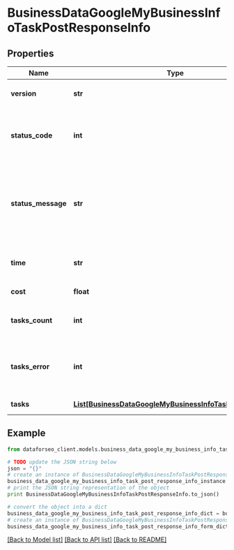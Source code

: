 # BusinessDataGoogleMyBusinessInfoTaskPostResponseInfo


## Properties

Name | Type | Description | Notes
------------ | ------------- | ------------- | -------------
**version** | **str** | the current version of the API | [optional] 
**status_code** | **int** | general status code you can find the full list of the response codes here | [optional] 
**status_message** | **str** | general informational message you can find the full list of general informational messages here | [optional] 
**time** | **str** | total execution time, seconds | [optional] 
**cost** | **float** | total tasks cost, USD | [optional] 
**tasks_count** | **int** | the number of tasks in the tasks array | [optional] 
**tasks_error** | **int** | the number of tasks in the tasks array returned with an error | [optional] 
**tasks** | [**List[BusinessDataGoogleMyBusinessInfoTaskPostTaskInfo]**](BusinessDataGoogleMyBusinessInfoTaskPostTaskInfo.md) | array of tasks | [optional] 

## Example

```python
from dataforseo_client.models.business_data_google_my_business_info_task_post_response_info import BusinessDataGoogleMyBusinessInfoTaskPostResponseInfo

# TODO update the JSON string below
json = "{}"
# create an instance of BusinessDataGoogleMyBusinessInfoTaskPostResponseInfo from a JSON string
business_data_google_my_business_info_task_post_response_info_instance = BusinessDataGoogleMyBusinessInfoTaskPostResponseInfo.from_json(json)
# print the JSON string representation of the object
print BusinessDataGoogleMyBusinessInfoTaskPostResponseInfo.to_json()

# convert the object into a dict
business_data_google_my_business_info_task_post_response_info_dict = business_data_google_my_business_info_task_post_response_info_instance.to_dict()
# create an instance of BusinessDataGoogleMyBusinessInfoTaskPostResponseInfo from a dict
business_data_google_my_business_info_task_post_response_info_form_dict = business_data_google_my_business_info_task_post_response_info.from_dict(business_data_google_my_business_info_task_post_response_info_dict)
```
[[Back to Model list]](../README.md#documentation-for-models) [[Back to API list]](../README.md#documentation-for-api-endpoints) [[Back to README]](../README.md)


